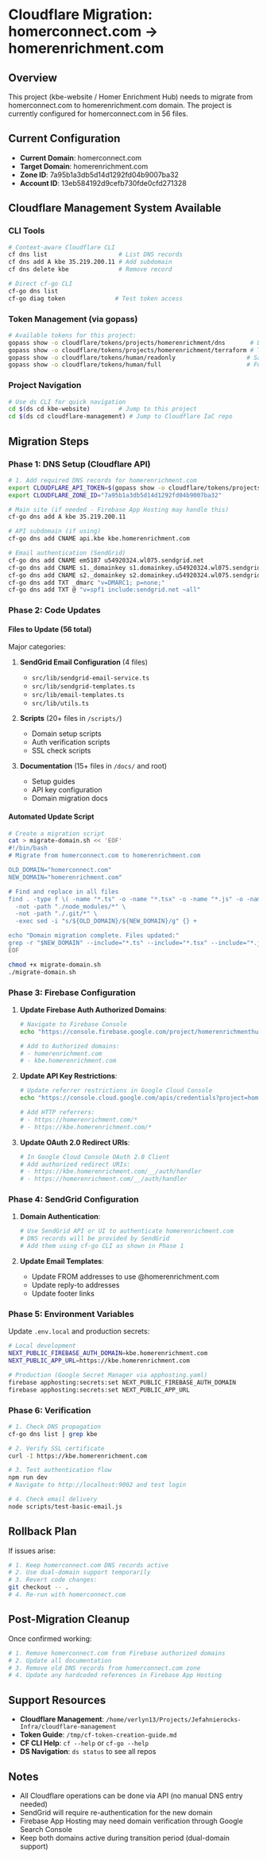 # Cloudflare Migration: homerconnect.com → homerenrichment.com

## Overview

This project (kbe-website / Homer Enrichment Hub) needs to migrate from homerconnect.com to homerenrichment.com domain. The project is currently configured for homerconnect.com in 56 files.

## Current Configuration

- **Current Domain**: homerconnect.com
- **Target Domain**: homerenrichment.com
- **Zone ID**: 7a95b1a3db5d14d1292fd04b9007ba32
- **Account ID**: 13eb584192d9cefb730fde0cfd271328

## Cloudflare Management System Available

### CLI Tools

```bash
# Context-aware Cloudflare CLI
cf dns list                    # List DNS records
cf dns add A kbe 35.219.200.11 # Add subdomain
cf dns delete kbe              # Remove record

# Direct cf-go CLI
cf-go dns list
cf-go diag token              # Test token access
```

### Token Management (via gopass)

```bash
# Available tokens for this project:
gopass show -o cloudflare/tokens/projects/homerenrichment/dns       # DNS management
gopass show -o cloudflare/tokens/projects/homerenrichment/terraform # Terraform
gopass show -o cloudflare/tokens/human/readonly                    # Safe read-only
gopass show -o cloudflare/tokens/human/full                        # Full access
```

### Project Navigation

```bash
# Use ds CLI for quick navigation
cd $(ds cd kbe-website)        # Jump to this project
cd $(ds cd cloudflare-management) # Jump to Cloudflare IaC repo
```

## Migration Steps

### Phase 1: DNS Setup (Cloudflare API)

```bash
# 1. Add required DNS records for homerenrichment.com
export CLOUDFLARE_API_TOKEN=$(gopass show -o cloudflare/tokens/projects/homerenrichment/dns)
export CLOUDFLARE_ZONE_ID="7a95b1a3db5d14d1292fd04b9007ba32"

# Main site (if needed - Firebase App Hosting may handle this)
cf-go dns add A kbe 35.219.200.11

# API subdomain (if using)
cf-go dns add CNAME api.kbe kbe.homerenrichment.com

# Email authentication (SendGrid)
cf-go dns add CNAME em5187 u54920324.wl075.sendgrid.net
cf-go dns add CNAME s1._domainkey s1.domainkey.u54920324.wl075.sendgrid.net
cf-go dns add CNAME s2._domainkey s2.domainkey.u54920324.wl075.sendgrid.net
cf-go dns add TXT _dmarc "v=DMARC1; p=none;"
cf-go dns add TXT @ "v=spf1 include:sendgrid.net ~all"
```

### Phase 2: Code Updates

#### Files to Update (56 total)

Major categories:

1. **SendGrid Email Configuration** (4 files)
   - `src/lib/sendgrid-email-service.ts`
   - `src/lib/sendgrid-templates.ts`
   - `src/lib/email-templates.ts`
   - `src/lib/utils.ts`

2. **Scripts** (20+ files in `/scripts/`)
   - Domain setup scripts
   - Auth verification scripts
   - SSL check scripts

3. **Documentation** (15+ files in `/docs/` and root)
   - Setup guides
   - API key configuration
   - Domain migration docs

#### Automated Update Script

```bash
# Create a migration script
cat > migrate-domain.sh << 'EOF'
#!/bin/bash
# Migrate from homerconnect.com to homerenrichment.com

OLD_DOMAIN="homerconnect.com"
NEW_DOMAIN="homerenrichment.com"

# Find and replace in all files
find . -type f \( -name "*.ts" -o -name "*.tsx" -o -name "*.js" -o -name "*.jsx" -o -name "*.md" -o -name "*.sh" \) \
  -not -path "./node_modules/*" \
  -not -path "./.git/*" \
  -exec sed -i "s/${OLD_DOMAIN}/${NEW_DOMAIN}/g" {} +

echo "Domain migration complete. Files updated:"
grep -r "$NEW_DOMAIN" --include="*.ts" --include="*.tsx" --include="*.js" --include="*.md" | wc -l
EOF

chmod +x migrate-domain.sh
./migrate-domain.sh
```

### Phase 3: Firebase Configuration

1. **Update Firebase Auth Authorized Domains**:

   ```bash
   # Navigate to Firebase Console
   echo "https://console.firebase.google.com/project/homerenrichmenthub/authentication/settings"

   # Add to Authorized domains:
   # - homerenrichment.com
   # - kbe.homerenrichment.com
   ```

2. **Update API Key Restrictions**:

   ```bash
   # Update referrer restrictions in Google Cloud Console
   echo "https://console.cloud.google.com/apis/credentials?project=homerenrichmenthub"

   # Add HTTP referrers:
   # - https://homerenrichment.com/*
   # - https://kbe.homerenrichment.com/*
   ```

3. **Update OAuth 2.0 Redirect URIs**:
   ```bash
   # In Google Cloud Console OAuth 2.0 Client
   # Add authorized redirect URIs:
   # - https://kbe.homerenrichment.com/__/auth/handler
   # - https://homerenrichment.com/__/auth/handler
   ```

### Phase 4: SendGrid Configuration

1. **Domain Authentication**:

   ```bash
   # Use SendGrid API or UI to authenticate homerenrichment.com
   # DNS records will be provided by SendGrid
   # Add them using cf-go CLI as shown in Phase 1
   ```

2. **Update Email Templates**:
   - Update FROM addresses to use @homerenrichment.com
   - Update reply-to addresses
   - Update footer links

### Phase 5: Environment Variables

Update `.env.local` and production secrets:

```bash
# Local development
NEXT_PUBLIC_FIREBASE_AUTH_DOMAIN=kbe.homerenrichment.com
NEXT_PUBLIC_APP_URL=https://kbe.homerenrichment.com

# Production (Google Secret Manager via apphosting.yaml)
firebase apphosting:secrets:set NEXT_PUBLIC_FIREBASE_AUTH_DOMAIN
firebase apphosting:secrets:set NEXT_PUBLIC_APP_URL
```

### Phase 6: Verification

```bash
# 1. Check DNS propagation
cf-go dns list | grep kbe

# 2. Verify SSL certificate
curl -I https://kbe.homerenrichment.com

# 3. Test authentication flow
npm run dev
# Navigate to http://localhost:9002 and test login

# 4. Check email delivery
node scripts/test-basic-email.js
```

## Rollback Plan

If issues arise:

```bash
# 1. Keep homerconnect.com DNS records active
# 2. Use dual-domain support temporarily
# 3. Revert code changes:
git checkout -- .
# 4. Re-run with homerconnect.com
```

## Post-Migration Cleanup

Once confirmed working:

```bash
# 1. Remove homerconnect.com from Firebase authorized domains
# 2. Update all documentation
# 3. Remove old DNS records from homerconnect.com zone
# 4. Update any hardcoded references in Firebase App Hosting
```

## Support Resources

- **Cloudflare Management**: `/home/verlyn13/Projects/Jefahnierocks-Infra/cloudflare-management`
- **Token Guide**: `/tmp/cf-token-creation-guide.md`
- **CF CLI Help**: `cf --help` or `cf-go --help`
- **DS Navigation**: `ds status` to see all repos

## Notes

- All Cloudflare operations can be done via API (no manual DNS entry needed)
- SendGrid will require re-authentication for the new domain
- Firebase App Hosting may need domain verification through Google Search Console
- Keep both domains active during transition period (dual-domain support)
